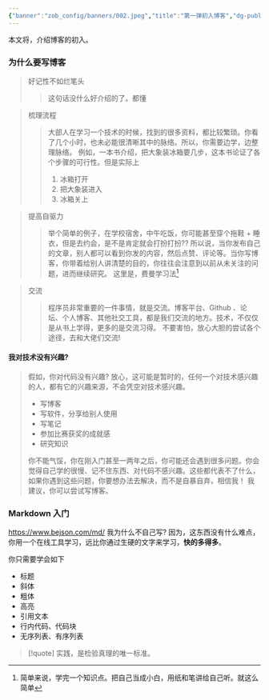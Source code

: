 ```yaml
---
{"banner":"zob_config/banners/002.jpeg","title":"第一弹初入博客","dg-publish":true,"dg-note-icon":2,"tags":null,"created":"2024-02-07 15:21","updated":"2024-02-07T15:29:00","dg-path":"笔记与博客技巧/第一弹初入博客.md","dgPassFrontmatter":true,"noteIcon":2,"permalink":"/笔记与博客技巧/第一弹初入博客/"}
---
```


本文将，介绍博客的初入。

### 为什么要写博客
>好记性不如烂笔头
>>这句话没什么好介绍的了。都懂


>梳理流程
>>大部人在学习一个技术的时候，找到的很多资料，都比较繁琐。你看了几个小时，也未必能很清晰其中的脉络。所以，你需要边学，边整理脉络。
>>例如，一本书介绍，把大象装冰箱要几步，这本书论证了各个步骤的可行性。但是实际上
>>1. 冰箱打开
>>2. 把大象装进入
>>3. 冰箱关上

>提高自驱力
>> 举个简单的例子，在学校宿舍，中午吃饭，你可能甚至穿个拖鞋 + 睡衣，但是去约会，是不是肯定就会打扮打扮??
>> 所以说，当你发布自己的文章，别人都可以看到你发的内容，然后点赞、评论等。当你写博客，你带着给别人讲清楚的目的，你往往会注意到以前从未关注的问题，进而继续研究。
>这里是，费曼学习法[^1]

>交流
>> 程序员非常重要的一件事情，就是交流。博客平台、Github 、论坛、个人博客、其他社交工具，都是我们交流的地方。技术，不仅仅是从书上学得，更多的是交流习得。
>> 不要害怕，放心大胆的尝试各个途径，去和大佬们交流!

#### 我对技术没有兴趣?
>假如，你对代码没有兴趣? 放心，这可能是暂时的，任何一个对技术感兴趣的人，都有它的兴趣来源，不会凭空对技术感兴趣。
>- 写博客
>- 写软件，分享给别人使用
>- 写笔记
>- 参加比赛获奖的成就感
>- 研究知识
>
>你不能气馁，你在刚入门甚至一两年之后，你可能还会遇到很多问题。你会觉得自己学的很慢、记不住东西、对代码不感兴趣。这些都代表不了什么，如果你遇到这些问题，你要想办法去解决，而不是自暴自弃，相信我！
>我建议，你可以尝试写博客。


### Markdown 入门
https://www.bejson.com/md/
我为什么不自己写? 因为，这东西没有什么难点，你用一个在线工具学习，远比你通过生硬的文字来学习，**快的多得多**。

你只需要学会如下
- 标题
- 斜体
- 粗体
- 高亮
- 引用文本
- 行内代码、代码块
- 无序列表、有序列表


>[!quote]
>实践，是检验真理的唯一标准。


[^1]:  简单来说，学完一个知识点。把自己当成小白，用纸和笔讲给自己听。就这么简单